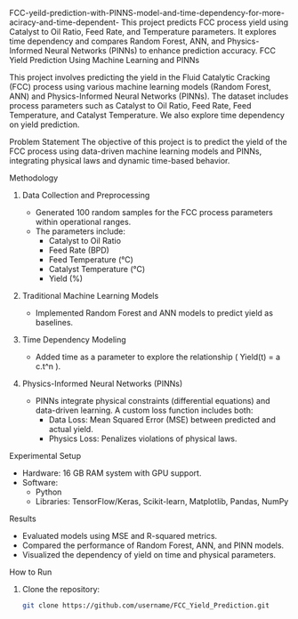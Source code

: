  FCC-yeild-prediction-with-PINNS-model-and-time-dependency-for-more-aciracy-and-time-dependent-
This project predicts FCC process yield using Catalyst to Oil Ratio, Feed Rate, and Temperature parameters. It explores time dependency and compares Random Forest, ANN, and Physics-Informed Neural Networks (PINNs) to enhance prediction accuracy.
 FCC Yield Prediction Using Machine Learning and PINNs

This project involves predicting the yield in the Fluid Catalytic Cracking (FCC) process using various machine learning models (Random Forest, ANN) and Physics-Informed Neural Networks (PINNs). The dataset includes process parameters such as Catalyst to Oil Ratio, Feed Rate, Feed Temperature, and Catalyst Temperature. We also explore time dependency on yield prediction.

 Problem Statement
The objective of this project is to predict the yield of the FCC process using data-driven machine learning models and PINNs, integrating physical laws and dynamic time-based behavior.

 Methodology
1. Data Collection and Preprocessing
   - Generated 100 random samples for the FCC process parameters within operational ranges.
   - The parameters include:
     - Catalyst to Oil Ratio
     - Feed Rate (BPD)
     - Feed Temperature (°C)
     - Catalyst Temperature (°C)
     - Yield (%)

2. Traditional Machine Learning Models
   - Implemented Random Forest and ANN models to predict yield as baselines.
   
3. Time Dependency Modeling
   - Added time as a parameter to explore the relationship ( Yield(t) = a c.t^n ).
   
4. Physics-Informed Neural Networks (PINNs)
   - PINNs integrate physical constraints (differential equations) and data-driven learning. A custom loss function includes both:
     - Data Loss: Mean Squared Error (MSE) between predicted and actual yield.
     - Physics Loss: Penalizes violations of physical laws.

 Experimental Setup
- Hardware: 16 GB RAM system with GPU support.
- Software:
  - Python
  - Libraries: TensorFlow/Keras, Scikit-learn, Matplotlib, Pandas, NumPy

 Results
- Evaluated models using MSE and R-squared metrics.
- Compared the performance of Random Forest, ANN, and PINN models.
- Visualized the dependency of yield on time and physical parameters.

 How to Run
1. Clone the repository:
   ```bash
   git clone https://github.com/username/FCC_Yield_Prediction.git
